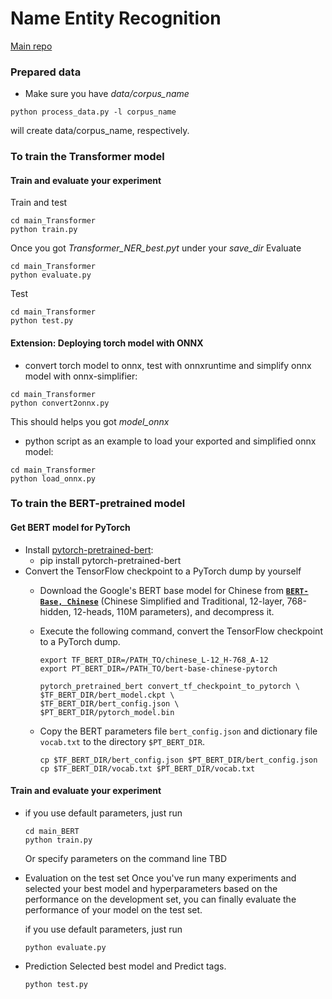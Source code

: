 # Name Entity Recognition
[Main repo](https://github.com/shinoyuki222/DemoML/)

### Prepared data
  - Make sure you have *data/corpus_name*
  ```shell
  python process_data.py -l corpus_name
  ```
  will create data/corpus_name, respectively.

### To train the Transformer model
#### Train and evaluate your experiment
Train and test
```shell
cd main_Transformer
python train.py
```
Once you got *Transformer_NER_best.pyt* under your *save_dir*
Evaluate
```shell
cd main_Transformer
python evaluate.py
```
Test
```shell
cd main_Transformer
python test.py
```
#### Extension: Deploying torch model with ONNX
- convert torch model to onnx, test with onnxruntime and simplify onnx model with onnx-simplifier:
```shell
cd main_Transformer
python convert2onnx.py
```
This should helps you got *model_onnx*

- python script as an example to load your exported and simplified onnx model:
```shell
cd main_Transformer
python load_onnx.py
```

### To train the BERT-pretrained model
#### Get BERT model for PyTorch
- Install [pytorch-pretrained-bert](https://pypi.org/project/pytorch-pretrained-bert/):
    + pip install pytorch-pretrained-bert
- Convert the TensorFlow checkpoint to a PyTorch dump by yourself
    + Download the Google's BERT base model for Chinese from **[`BERT-Base, Chinese`](https://storage.googleapis.com/bert_models/2018_11_03/chinese_L-12_H-768_A-12.zip)** (Chinese Simplified and Traditional, 12-layer, 768-hidden, 12-heads, 110M parameters), and decompress it.

    + Execute the following command,  convert the TensorFlow checkpoint to a PyTorch dump.

       ```shell
       export TF_BERT_DIR=/PATH_TO/chinese_L-12_H-768_A-12
       export PT_BERT_DIR=/PATH_TO/bert-base-chinese-pytorch
       
       pytorch_pretrained_bert convert_tf_checkpoint_to_pytorch \
       $TF_BERT_DIR/bert_model.ckpt \
       $TF_BERT_DIR/bert_config.json \
       $PT_BERT_DIR/pytorch_model.bin
       ```

    + Copy the BERT parameters file `bert_config.json` and dictionary file `vocab.txt` to the directory `$PT_BERT_DIR`.

       ```shell
       cp $TF_BERT_DIR/bert_config.json $PT_BERT_DIR/bert_config.json
       cp $TF_BERT_DIR/vocab.txt $PT_BERT_DIR/vocab.txt
       ```
#### Train and evaluate your experiment
- if you use default parameters, just run

   ```shell
   cd main_BERT
   python train.py
   ```

   Or specify parameters on the command line
   TBD
<!-- 
   ```shell
   cd main_BERT
   python train.py --data_dir ../NER_data/MSRA --bert_model_dir bert-base-chinese-pytorch --model_dir experiments/base_model --multi_gpu
   ``` -->
- Evaluation on the test set
Once you've run many experiments and selected your best model and hyperparameters based on the performance on the development set, you can finally evaluate the performance of your model on the test set.

   if you use default parameters, just run

   ```shell
   python evaluate.py
   ```

- Prediction
Selected best model and Predict tags.

   ```shell
   python test.py
   ```